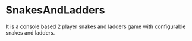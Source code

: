 # SnakesAndLadders
It is a console based 2 player snakes and ladders game with configurable snakes and ladders.

